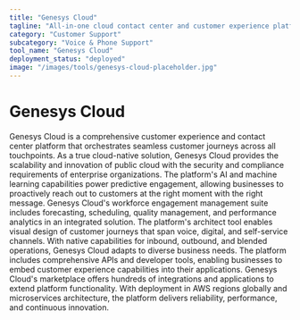 ```yaml
---
title: "Genesys Cloud"
tagline: "All-in-one cloud contact center and customer experience platform"
category: "Customer Support"
subcategory: "Voice & Phone Support"
tool_name: "Genesys Cloud"
deployment_status: "deployed"
image: "/images/tools/genesys-cloud-placeholder.jpg"
---
```


# Genesys Cloud

Genesys Cloud is a comprehensive customer experience and contact center platform that orchestrates seamless customer journeys across all touchpoints. As a true cloud-native solution, Genesys Cloud provides the scalability and innovation of public cloud with the security and compliance requirements of enterprise organizations. The platform's AI and machine learning capabilities power predictive engagement, allowing businesses to proactively reach out to customers at the right moment with the right message. Genesys Cloud's workforce engagement management suite includes forecasting, scheduling, quality management, and performance analytics in an integrated solution. The platform's architect tool enables visual design of customer journeys that span voice, digital, and self-service channels. With native capabilities for inbound, outbound, and blended operations, Genesys Cloud adapts to diverse business needs. The platform includes comprehensive APIs and developer tools, enabling businesses to embed customer experience capabilities into their applications. Genesys Cloud's marketplace offers hundreds of integrations and applications to extend platform functionality. With deployment in AWS regions globally and microservices architecture, the platform delivers reliability, performance, and continuous innovation.
